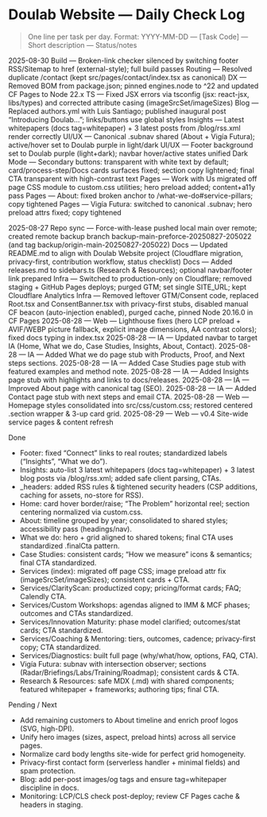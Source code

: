 ﻿# Doulab Website — Daily Check Log

> One line per task per day. Format:
> YYYY-MM-DD — [Task Code] — Short description — Status/notes

2025-08-30 
Build — Broken-link checker silenced by switching footer RSS/Sitemap to href (external-style); full build passes
Routing — Resolved duplicate /contact (kept src/pages/contact/index.tsx as canonical)
DX — Removed BOM from package.json; pinned engines.node to ^22 and updated CF Pages to Node 22.x
TS — Fixed JSX errors via tsconfig (jsx: react-jsx, libs/types) and corrected <link rel="preload"> attribute casing (imageSrcSet/imageSizes)
Blog — Replaced authors.yml with Luis Santiago; published inaugural post “Introducing Doulab…”; links/buttons use global styles
Insights — Latest whitepapers (docs tag=whitepaper) + 3 latest posts from /blog/rss.xml render correctly
UI/UX — Canonical .subnav shared (About + Vigía Futura); active/hover set to Doulab purple in light/dark
UI/UX — Footer background set to Doulab purple (light+dark); navbar hover/active states unified
Dark Mode — Secondary buttons: transparent with white text by default; card/process-step/Docs cards surfaces fixed; section copy lightened; final CTA transparent with high-contrast text
Pages — Work with Us migrated off page CSS module to custom.css utilities; hero preload added; content+a11y pass
Pages — About: fixed broken anchor to /what-we-do#service-pillars; copy tightened
Pages — Vigía Futura: switched to canonical .subnav; hero preload attrs fixed; copy tightened

2025-08-27 
Repo sync — Force-with-lease pushed local main over remote; created remote backup branch backup-main-preforce-20250827-205022 (and tag backup/origin-main-20250827-205022)
Docs — Updated README.md to align with Doulab Website project (Cloudflare migration, privacy-first, contribution workflow, status checklist)
Docs — Added releases.md to sidebars.ts (Research & Resources); optional navbar/footer link prepared
Infra — Switched to production-only on Cloudflare; removed staging + GitHub Pages deploys; purged GTM; set single SITE_URL; kept Cloudflare Analytics
Infra — Removed leftover GTM/Consent code, replaced Root.tsx and ConsentBanner.tsx with privacy-first stubs, disabled manual CF beacon (auto-injection enabled), purged cache, pinned Node 20.16.0 in CF Pages
2025-08-28 — Web — Lighthouse fixes (hero LCP preload + AVIF/WEBP picture fallback, explicit image dimensions, AA contrast colors); fixed docs typing in index.tsx
2025-08-28 — IA — Updated navbar to target IA (Home, What we do, Case Studies, Insights, About, Contact).
2025-08-28 — IA — Added What we do page stub with Products, Proof, and Next steps sections.
2025-08-28 — IA — Added Case Studies page stub with featured examples and method note.
2025-08-28 — IA — Added Insights page stub with highlights and links to docs/releases.
2025-08-28 — IA — Improved About page with canonical tag (SEO).
2025-08-28 — IA — Added Contact page stub with next steps and email CTA.
2025-08-28 — Web — Homepage styles consolidated into src/css/custom.css; restored centered .section wrapper & 3-up card grid.
2025-08-29 — Web — v0.4 Site-wide service pages & content refresh

Done
- Footer: fixed “Connect” links to real routes; standardized labels (“Insights”, “What we do”).
- Insights: auto-list 3 latest whitepapers (docs tag=whitepaper) + 3 latest blog posts via /blog/rss.xml; added safe client parsing, CTAs.
- _headers: added RSS rules & tightened security headers (CSP additions, caching for assets, no-store for RSS).
- Home: card hover border/raise; “The Problem” horizontal reel; section centering normalized via custom.css.
- About: timeline grouped by year; consolidated to shared styles; accessibility pass (headings/nav).
- What we do: hero + grid aligned to shared tokens; final CTA uses standardized .finalCta pattern.
- Case Studies: consistent cards; “How we measure” icons & semantics; final CTA standardized.
- Services (index): migrated off page CSS; image preload attr fix (imageSrcSet/imageSizes); consistent cards + CTA.
- Services/ClarityScan: productized copy; pricing/format cards; FAQ; Calendly CTA.
- Services/Custom Workshops: agendas aligned to IMM & MCF phases; outcomes and CTAs standardized.
- Services/Innovation Maturity: phase model clarified; outcomes/stat cards; CTA standardized.
- Services/Coaching & Mentoring: tiers, outcomes, cadence; privacy-first copy; CTA standardized.
- Services/Diagnostics: built full page (why/what/how, options, FAQ, CTA).
- Vigía Futura: subnav with intersection observer; sections (Radar/Briefings/Labs/Training/Roadmap); consistent cards & CTA.
- Research & Resources: safe MDX (.md) with shared components; featured whitepaper + frameworks; authoring tips; final CTA.

Pending / Next
- Add remaining customers to About timeline and enrich proof logos (SVG, high-DPI).
- Unify hero images (sizes, aspect, preload hints) across all service pages.
- Normalize card body lengths site-wide for perfect grid homogeneity.
- Privacy-first contact form (serverless handler + minimal fields) and spam protection.
- Blog: add per-post images/og tags and ensure tag=whitepaper discipline in docs.
- Monitoring: LCP/CLS check post-deploy; review CF Pages cache & headers in staging.
